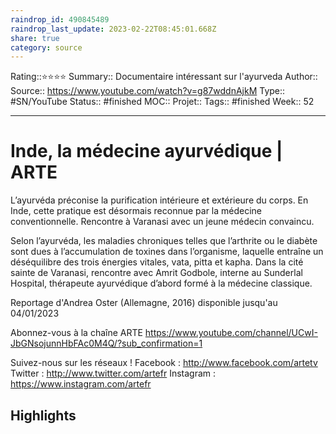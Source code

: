 ```yaml
---
raindrop_id: 490845489
raindrop_last_update: 2023-02-22T08:45:01.668Z
share: true
category: source
---
```


Rating::⭐⭐⭐⭐
Summary:: Documentaire intéressant sur l'ayurveda
Author::
Source:: https://www.youtube.com/watch?v=g87wddnAjkM
Type:: #SN/YouTube 
Status:: #finished 
MOC::
Projet:: 
Tags:: #finished
Week:: 52

***
# Inde, la médecine ayurvédique | ARTE

L’ayurvéda préconise la purification intérieure et extérieure du corps. En Inde, cette pratique est désormais reconnue par la médecine conventionnelle. Rencontre à Varanasi avec un jeune médecin convaincu.

Selon l’ayurvéda, les maladies chroniques telles que l’arthrite ou le diabète sont dues à l’accumulation de toxines dans l’organisme, laquelle entraîne un déséquilibre des trois énergies vitales, vata, pitta et kapha. Dans la cité sainte de Varanasi, rencontre avec Amrit Godbole, interne au Sunderlal Hospital, thérapeute ayurvédique d’abord formé à la médecine classique.

Reportage d'Andrea Oster (Allemagne, 2016)
disponible jusqu'au 04/01/2023 

Abonnez-vous à la chaîne ARTE https://www.youtube.com/channel/UCwI-JbGNsojunnHbFAc0M4Q/?sub_confirmation=1

Suivez-nous sur les réseaux !
Facebook : http://www.facebook.com/artetv
Twitter : http://www.twitter.com/artefr
Instagram : https://www.instagram.com/artefr

## Highlights

